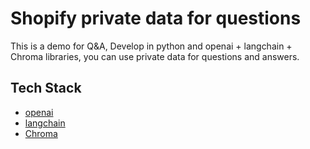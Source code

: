 # Shopify private data for questions

This is a demo for Q&A, Develop in python and openai + langchain + Chroma libraries, you can use private data for questions and answers.

## Tech Stack

- [openai](https://platform.openai.com/docs/guides/embeddings/what-are-embeddings)
- [langchain](https://python.langchain.com/)
- [Chroma](https://docs.trychroma.com/)

